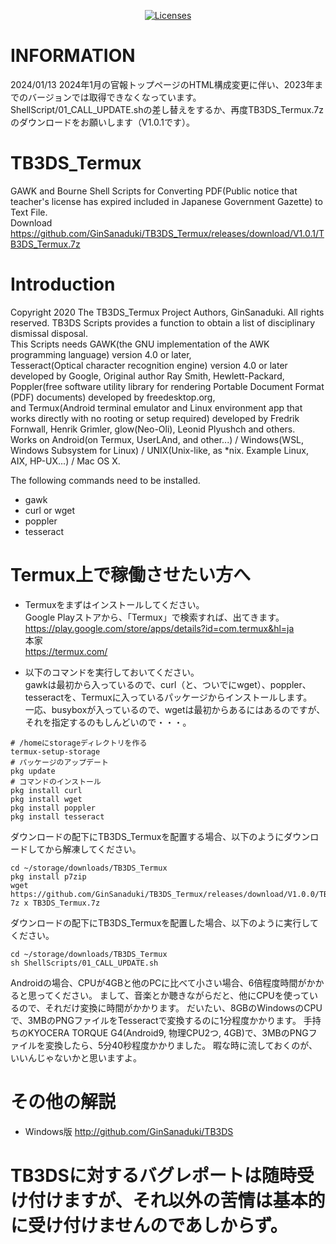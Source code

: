 <p align="center">
    <a href="https://opensource.org/licenses/BSD-3-Clause"><img src="https://img.shields.io/badge/license-bsd-orange.svg" alt="Licenses"></a>
</p>

# INFORMATION 
2024/01/13 2024年1月の官報トップページのHTML構成変更に伴い、2023年までのバージョンでは取得できなくなっています。  
ShellScript/01_CALL_UPDATE.shの差し替えをするか、再度TB3DS_Termux.7zのダウンロードをお願いします（V1.0.1です）。  

# TB3DS_Termux
GAWK and Bourne Shell Scripts for Converting PDF(Public notice that teacher's license has expired included in Japanese Government Gazette) to Text File.   
Download  
https://github.com/GinSanaduki/TB3DS_Termux/releases/download/V1.0.1/TB3DS_Termux.7z  

# Introduction
Copyright 2020 The TB3DS_Termux Project Authors, GinSanaduki.
All rights reserved.
TB3DS Scripts provides a function to obtain a list of disciplinary dismissal disposal.  
This Scripts needs GAWK(the GNU implementation of the AWK programming language) version 4.0 or later,  
Tesseract(Optical character recognition engine) version 4.0 or later developed by Google, Original author Ray Smith, Hewlett-Packard,  
Poppler(free software utility library for rendering Portable Document Format (PDF) documents) developed by freedesktop.org,  
and Termux(Android terminal emulator and Linux environment app that works directly with no rooting or setup required)  developed by Fredrik Fornwall, Henrik Grimler,  glow(Neo-Oli), Leonid Plyushch and others.  
Works on Android(on Termux, UserLAnd, and other...) / Windows(WSL, Windows Subsystem for Linux) / UNIX(Unix-like, as *nix. Example Linux, AIX, HP-UX...) / Mac OS X.  

The following commands need to be installed.
* gawk
* curl or wget
* poppler
* tesseract

# Termux上で稼働させたい方へ
* Termuxをまずはインストールしてください。  
Google Playストアから、「Termux」で検索すれば、出てきます。  
https://play.google.com/store/apps/details?id=com.termux&hl=ja  
本家  
https://termux.com/  

* 以下のコマンドを実行しておいてください。  
gawkは最初から入っているので、curl（と、ついでにwget）、poppler、tesseractを、Termuxに入っているパッケージからインストールします。  
一応、busyboxが入っているので、wgetは最初からあるにはあるのですが、それを指定するのもしんどいので・・・。  
```
# /homeにstorageディレクトリを作る
termux-setup-storage
# パッケージのアップデート
pkg update
# コマンドのインストール
pkg install curl
pkg install wget
pkg install poppler
pkg install tesseract
```

ダウンロードの配下にTB3DS_Termuxを配置する場合、以下のようにダウンロードしてから解凍してください。
```
cd ~/storage/downloads/TB3DS_Termux
pkg install p7zip
wget https://github.com/GinSanaduki/TB3DS_Termux/releases/download/V1.0.0/TB3DS_Termux.7z
7z x TB3DS_Termux.7z

```

ダウンロードの配下にTB3DS_Termuxを配置した場合、以下のように実行してください。  
```
cd ~/storage/downloads/TB3DS_Termux
sh ShellScripts/01_CALL_UPDATE.sh
```

Androidの場合、CPUが4GBと他のPCに比べて小さい場合、6倍程度時間がかかると思ってください。
まして、音楽とか聴きながらだと、他にCPUを使っているので、それだけ変換に時間がかかります。
だいたい、8GBのWindowsのCPUで、3MBのPNGファイルをTesseractで変換するのに1分程度かかります。
手持ちのKYOCERA TORQUE G4(Android9, 物理CPU2つ, 4GB)で、3MBのPNGファイルを変換したら、5分40秒程度かかりました。
暇な時に流しておくのが、いいんじゃないかと思いますよ。

# その他の解説
* Windows版
http://github.com/GinSanaduki/TB3DS  

# TB3DSに対するバグレポートは随時受け付けますが、それ以外の苦情は基本的に受け付けませんのであしからず。

